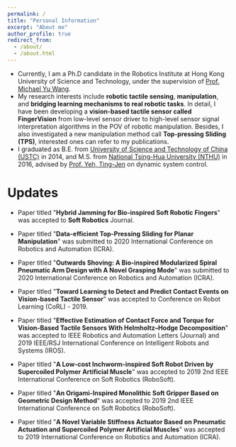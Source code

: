 ```yaml
---
permalink: /
title: "Personal Information"
excerpt: "About me"
author_profile: true
redirect_from: 
  - /about/
  - /about.html
---
```



- Currently, I am a Ph.D candidate in the Robotics Institute at Hong Kong University of Science and Technology, under the supervision of [Prof. Michael Yu Wang](http://ragroup.ust.hk/).
- My research interests include __robotic tactile sensing__, __manipulation__, and __bridging learning mechanisms to real robotic tasks__. In detail, I have been developing a __vision-based tactile sensor called FingerVision__ from low-level sensor driver to high-level sensor signal interpretation algorithms in the POV of robotic manipulation. Besides, I also investigated a new manipulation method call __Top-pressing Sliding (TPS)__, interested ones can refer to my publications. 
- I graduated as B.E. from [University of Science and Technology of China (USTC)](https://www.ustc.edu.cn/) in 2014, and M.S. from [National Tsing-Hua University (NTHU)](http://www.nthu.edu.tw/) in 2016, advised by [Prof. Yeh, Ting-Jen](http://www.pme.nthu.edu.tw/files/14-1265-74008,r4027-1.php?Lang=en) on dynamic system control.



Updates
======
- Paper titled "**Hybrid Jamming for Bio-inspired Soft Robotic Fingers**" was accepted to **Soft Robotics** Journal.

- Paper titled "**Data-efficient Top-Pressing Sliding for Planar Manipulation**" was submitted to 2020 International Conference on Robotics and Automation (ICRA).
- Paper titled "**Outwards Shoving: A Bio-inspired Modularized Spiral Pneumatic Arm Design with A Novel Grasping Mode**" was submitted to 2020 International Conference on Robotics and Automation (ICRA).

- Paper titled "**Toward Learning to Detect and Predict Contact Events on Vision-based Tactile Sensor**" was accepted to Conference on Robot Learning (CoRL) - 2019.
- Paper titled "**Effective Estimation of Contact Force and Torque for Vision-Based Tactile Sensors With Helmholtz–Hodge Decomposition**" was accepted to IEEE Robotics and Automation Letters (Journal) and 2019 IEEE/RSJ International Conference on Intelligent Robots and Systems (IROS).
- Paper titled "**A Low-cost Inchworm-inspired Soft Robot Driven by Supercoiled Polymer Artificial Muscle**" was accepted to 2019 2nd IEEE International Conference on Soft Robotics (RoboSoft).
- Paper titled "**An Origami-Inspired Monolithic Soft Gripper Based on Geometric Design Method**" was accepted to 2019 2nd IEEE International Conference on Soft Robotics (RoboSoft).
- Paper titled "**A Novel Variable Stiffness Actuator Based on Pneumatic Actuation and Supercoiled Polymer Artificial Muscles**" was accepted to 2019 International Conference on Robotics and Automation (ICRA).
